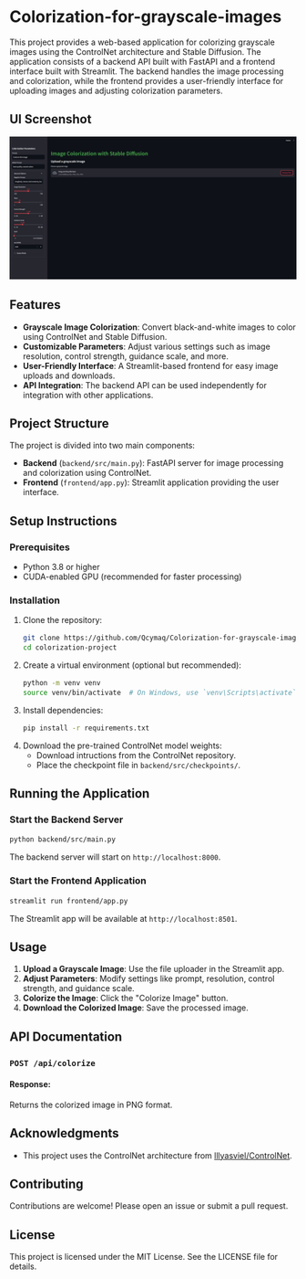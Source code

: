 # Colorization-for-grayscale-images

This project provides a web-based application for colorizing grayscale images using the ControlNet architecture and Stable Diffusion. The application consists of a backend API built with FastAPI and a frontend interface built with Streamlit. The backend handles the image processing and colorization, while the frontend provides a user-friendly interface for uploading images and adjusting colorization parameters.

## UI Screenshot
![Screenshot of the Streamlit UI for image colorization](images/ui.jpg)

## Features
- **Grayscale Image Colorization**: Convert black-and-white images to color using ControlNet and Stable Diffusion.
- **Customizable Parameters**: Adjust various settings such as image resolution, control strength, guidance scale, and more.
- **User-Friendly Interface**: A Streamlit-based frontend for easy image uploads and downloads.
- **API Integration**: The backend API can be used independently for integration with other applications.

## Project Structure
The project is divided into two main components:

- **Backend** (`backend/src/main.py`): FastAPI server for image processing and colorization using ControlNet.
- **Frontend** (`frontend/app.py`): Streamlit application providing the user interface.

## Setup Instructions

### Prerequisites
- Python 3.8 or higher
- CUDA-enabled GPU (recommended for faster processing)

### Installation
1. Clone the repository:
    ```bash
    git clone https://github.com/Qcymaq/Colorization-for-grayscale-images.git
    cd colorization-project
    ```
2. Create a virtual environment (optional but recommended):
    ```bash
    python -m venv venv
    source venv/bin/activate  # On Windows, use `venv\Scripts\activate`
    ```
3. Install dependencies:
    ```bash
    pip install -r requirements.txt
    ```
4. Download the pre-trained ControlNet model weights:
    - Download intructions from the ControlNet repository.
    - Place the checkpoint file in `backend/src/checkpoints/`.

## Running the Application

### Start the Backend Server
```bash
python backend/src/main.py
```
The backend server will start on `http://localhost:8000`.

### Start the Frontend Application
```bash
streamlit run frontend/app.py
```
The Streamlit app will be available at `http://localhost:8501`.

## Usage
1. **Upload a Grayscale Image**: Use the file uploader in the Streamlit app.
2. **Adjust Parameters**: Modify settings like prompt, resolution, control strength, and guidance scale.
3. **Colorize the Image**: Click the "Colorize Image" button.
4. **Download the Colorized Image**: Save the processed image.

## API Documentation
### `POST /api/colorize`

#### Response:
Returns the colorized image in PNG format.


## Acknowledgments
- This project uses the ControlNet architecture from [lllyasviel/ControlNet](https://github.com/lllyasviel/ControlNet).




## Contributing
Contributions are welcome! Please open an issue or submit a pull request.

## License
This project is licensed under the MIT License. See the LICENSE file for details.
